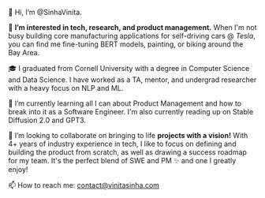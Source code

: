 👋 Hi, I’m @SinhaVinita. 
<!-- Check out my work at [vinitasinha.com](https://vinitasinha.com)! -->

👀 **I’m interested in tech, research, and product management.** When I'm not busy building core manufacturing applications for self-driving cars @ *Tesla*, you can find me fine-tuning BERT models, painting, or biking around the Bay Area.

🎓 I graduated from Cornell University with a degree in Computer Science and Data Science. I have worked as a TA, mentor, and undergrad researcher with a heavy focus on NLP and ML.

🌱 I’m currently learning all I can about Product Management and how to break into it as a Software Engineer. 
     I'm also currently reading up on Stable Diffusion 2.0 and GPT3.

💞️ I’m looking to collaborate on bringing to life **projects with a vision!** With 4+ years of industry experience in tech, I like to focus on defining and building the product from scratch, as well as drawing a success roadmap for my team. It's the perfect blend of SWE and PM ✨ and one I greatly enjoy! 

📫 How to reach me: contact@vinitasinha.com

<!---
SinhaVinita/SinhaVinita is a ✨ special ✨ repository because its `README.md` (this file) appears on your GitHub profile.
You can click the Preview link to take a look at your changes.
--->
